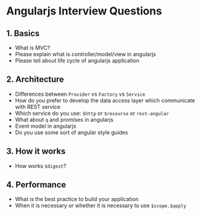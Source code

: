 # Angularjs Interview Questions #

## 1. Basics ##
 - What is MVC?
 - Please explain what is controller/model/view in angularjs
 - Please tell about life cycle of angularjs application
## 2. Architecture ##
 - Differences between `Provider` vs `Factory` vs `Service`
 - How do you prefer to develop the data access layer which communicate with REST service
 - Which service do you use: `$http` or `$resourse` or `rest-angular`
 - What about `q` and promises in angularjs
 - Event model in angularjs
 - Do you use some sort of angular style guides 
## 3. How it works ##
 - How works `$digest`?
## 4. Performance ##
 - What is the best practice to build your application
 - When it is necessary or whether it is necessary to use `$scope.$apply`
